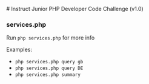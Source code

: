 # Instruct Junior PHP Developer Code Challenge (v1.0)

### services.php
Run `php services.php` for more info

Examples:
- `php services.php query gb`
- `php services.php query DE`
- `php services.php summary`